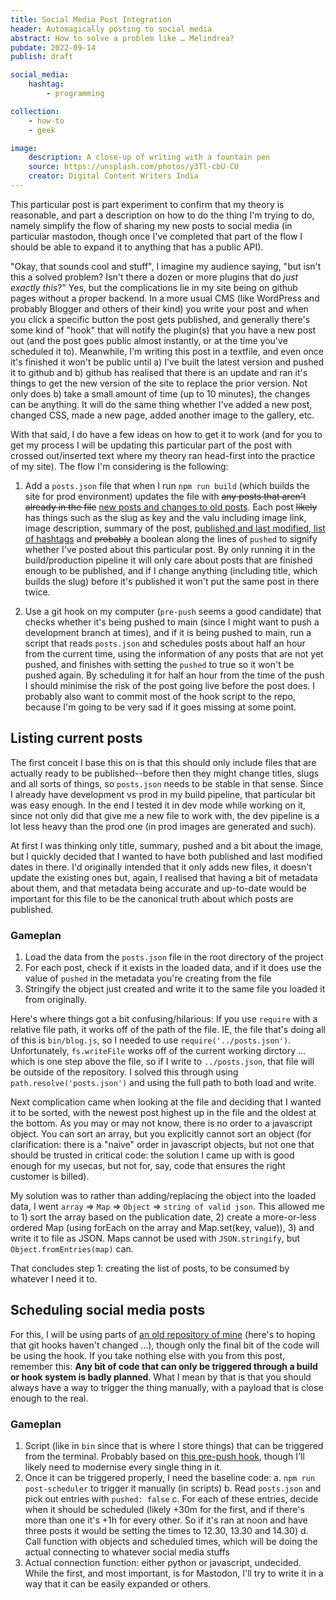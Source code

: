 ```yaml
---
title: Social Media Post Integration
header: Automagically posting to social media
abstract: How to solve a problem like … Melindrea?
pubdate: 2022-09-14
publish: draft

social_media:
    hashtag:
        - programming

collection:
    - how-to
    - geek

image:
    description: A close-up of writing with a fountain pen
    source: https://unsplash.com/photos/y3Tl-cbU-CU
    creator: Digital Content Writers India
---
```


This particular post is part experiment to confirm that my theory is reasonable, and part a description on how to do the thing I'm trying to do, namely simplify the flow of sharing my new posts to social media (in particular mastodon, though once I've completed that part of the flow I should be able to expand it to anything that has a public API).

"Okay, that sounds cool and stuff", I imagine my audience saying, "but isn't this a solved problem? Isn't there a dozen or more plugins that do *just exactly this*?" Yes, but the complications lie in my site being on github pages without a proper backend. In a more usual CMS (like WordPress and probably Blogger and others of their kind) you write your post and when you click a specific button the post gets published, and generally there's some kind of "hook" that will notify the plugin(s) that you have a new post out (and the post goes public almost instantly, or at the time you've scheduled it to). Meanwhile, I'm writing this post in a textfile, and even once it's finished it won't be public until a) I've built the latest version and pushed it to github and b) github has realised that there is an update and ran it's things to get the new version of the site to replace the prior version. Not only does b) take a small amount of time (up to 10 minutes), the changes can be anything. It will do the same thing whether I've added a new post, changed CSS, made a new page, added another image to the gallery, etc.

With that said, I do have a few ideas on how to get it to work (and for you to get my process I will be updating this particular part of the post with crossed out/inserted text where my theory ran head-first into the practice of my site). The flow I'm considering is the following:

1. Add a `posts.json` file that when I run `npm run build` (which builds the site for prod environment) updates the file with ~~any posts that aren't already in the file~~ <ins>new posts and changes to old posts</ins>. Each post ~~likely~~ has things such as the slug as key and the valu including image link, image description, summary of the post, <ins>published and last modified, list of hashtags</ins> and ~~probably~~ a boolean along the lines of `pushed` to signify whether I've posted about this particular post. By only running it in the build/production pipeline it will only care about posts that are finished enough to be published, and if I change anything (including title, which builds the slug) before it's published it won't put the same post in there twice.

2. Use a git hook on my computer (`pre-push` seems a good candidate) that checks whether it's being pushed to main (since I might want to push a development branch at times), and if it is being pushed to main, run a script that reads `posts.json` and schedules posts about half an hour from the current time, using the information of any posts that are not yet pushed, and finishes with setting the `pushed` to true so it won't be pushed again. By scheduling it for half an hour from the time of the push I should minimise the risk of the post going live before the post does. I probably also want to commit most of the hook script to the repo, because I'm going to be very sad if it goes missing at some point.

## Listing current posts

The first conceit I base this on is that this should only include files that are actually ready to be published--before then they might change titles, slugs and all sorts of things, so `posts.json` needs to be stable in that sense. Since I already have development vs prod in my build pipeline, that particular bit was easy enough. In the end I tested it in dev mode while working on it, since not only did that give me a new file to work with, the dev pipeline is a lot less heavy than the prod one (in prod images are generated and such).

At first I was thinking only title, summary, pushed and a bit about the image, but I quickly decided that I wanted to have both published and last modified dates in there. I'd originally intended that it only adds new files, it doesn't update the existing ones but, again, I realised that having a bit of metadata about them, and that metadata being accurate and up-to-date would be important for this file to be the canonical truth about which posts are published. 

### Gameplan

1. Load the data from the `posts.json` file in the root directory of the project
2. For each post, check if it exists in the loaded data, and if it does use the value of `pushed` in the metadata you're creating from the file
3. Stringify the object just created and write it to the same file you loaded it from originally.

Here's where things got a bit confusing/hilarious: If you use `require` with a relative file path, it works off of the path of the file. IE, the file that's doing all of this is `bin/blog.js`, so I needed to use `require('../posts.json')`. Unfortunately, `fs.writeFile` works off of the current working dirctory … which is one step above the file, so if I write to `../posts.json`, that file will be outside of the repository. I solved this through using `path.resolve('posts.json')` and using the full path to both load and write.

Next complication came when looking at the file and deciding that I wanted it to be sorted, with the newest post highest up in the file and the oldest at the bottom. As you may or may not know, there is no order to a javascript object. You can sort an array, but you explicitly cannot sort an object (for clarification: there is a "naive" order in javascript objects, but not one that should be trusted in critical code: the solution I came up with is good enough for my usecas, but not for, say, code that ensures the right customer is billed). 

My solution was to rather than adding/replacing the object into the loaded data, I went `array` => `Map` => `Object` => `string of valid json`. This allowed me to 1) sort the array based on the publication date, 2) create a more-or-less ordered Map (using forEach on the array and Map.set(key, value)), 3) and write it to file as JSON. Maps cannot be used with `JSON.stringify`, but `Object.fromEntries(map)` can. 

That concludes step 1: creating the list of posts, to be consumed by whatever I need it to.

## Scheduling social media posts

For this, I will be using parts of [an old repository of mine](https://github.com/Melindrea/githooks) (here's to hoping that git hooks haven't changed …), though only the final bit of the code will be using the hook. If you take nothing else with you from this post, remember this: **Any bit of code that can only be triggered through a build or hook system is badly planned**. What I mean by that is that you should always have a way to trigger the thing manually, with a payload that is close enough to the real.

### Gameplan

1. Script (like in `bin` since that is where I store things) that can be triggered from the terminal. Probably based on [this pre-push hook](https://github.com/Melindrea/githooks/blob/master/hooks/pre-push), though I'll likely need to modernise every single thing in it.
2. Once it can be triggered properly, I need the baseline code:
    a. `npm run post-scheduler` to trigger it manually (in scripts)
    b. Read `posts.json` and pick out entries with `pushed: false`
    c. For each of these entries, decide when it should be scheduled (likely +30m for the first, and if there's more than one it's +1h for every other. So if it's ran at noon and have three posts it would be setting the times to 12.30, 13.30 and 14.30)
    d. Call function with objects and scheduled times, which will be doing the actual connecting to whatever social media stuffs
3. Actual connection function: either python or javascript, undecided. While the first, and most important, is for Mastodon, I'll try to write it in a way that it can be easily expanded or others.


